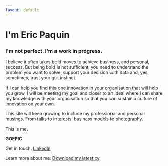 ```yaml
---
layout: default
---
```


# I'm Eric Paquin

### I'm not perfect. I'm a work in progress.

I believe it often takes bold moves to achieve business, and personal, success. But being bold is not sufficient, you need to understand the problem you want to solve, support your decision with data and, yes, sometimes, trust your gut instinct.

If I can help you find this one innovation in your organisation that will help you grow, I will be meeting my goal and closer to an ideal where I  can share my knowledge with your organisation so that you can sustain a culture of innovation on your own.

This site will keep growing to include my professional and personal musings. From talks to interests, business models to photography.

This is me.

**GOEPIC.**

Get in touch: [LinkedIn](http://linkedin.com/in/ericpaquin/)

Learn more about me: [Download my latest cv](./assets/files/eric_paquin_cv_230124.pdf).

